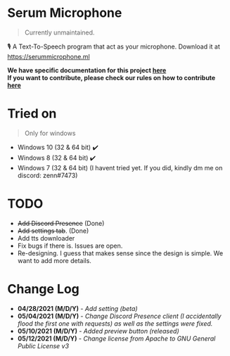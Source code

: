 # Serum Microphone
> Currently unmaintained.


🎙 A Text-To-Speech program that act as your microphone. Download it at https://serummicrophone.ml

**We have specific documentation for this project [here](https://github.com/serumstudio/microphone/tree/main/docs)**<br>
**If you want to contribute, please check our rules on how to contribute [here](https://github.com/serumstudio/microphone/blob/main/CONTRIBUTING.md)**


# Tried on
> Only for windows
- Windows 10 (32 & 64 bit) :heavy_check_mark:
- Windows 8 (32 & 64 bit) :heavy_check_mark:
- Windows 7 (32 & 64 bit) (I havent tried yet. If you did, kindly dm me on discord: zenn#7473)

# TODO
- ~~Add Discord Presence~~ (Done)
- ~~Add settings tab~~. (Done)
- Add tts downloader
- Fix bugs if there is. Issues are open.
- Re-designing. I guess that makes sense since the design is simple. We want to add more details.

# Change Log
- **04/28/2021 (M/D/Y)** - *Add setting (beta)*
- **05/04/2021 (M/D/Y)** - *Change Discord Presence client (I accidentally flood the first one with requests) as well as the settings were fixed.*
- **05/10/2021 (M/D/Y)** - *Added preview button (released)*
- **05/12/2021 (M/D/Y)** - *Change license from Apache to GNU General Public License v3*
